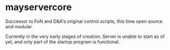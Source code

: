 # mayservercore
Successor to FoN and D&amp;A's original control scripts, this time open source and modular

Currently in the very early stages of creation. Server is unable to start as of yet, and only part of the startup program is functional.
